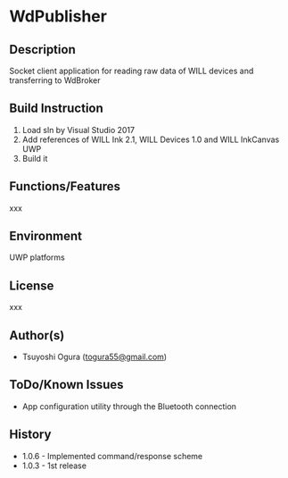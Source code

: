 # WdPublisher
## Description
Socket client application for reading raw data of WILL devices and transferring to WdBroker  
## Build Instruction
1. Load sln by Visual Studio 2017  
2. Add references of WILL Ink 2.1, WILL Devices 1.0 and WILL InkCanvas UWP  
3. Build it   
## Functions/Features
xxx  
## Environment
UWP platforms  
## License
xxx  
## Author(s)
* Tsuyoshi Ogura (togura55@gmail.com)  
## ToDo/Known Issues
* App configuration utility through the Bluetooth connection   
## History
* 1.0.6 - Implemented command/response scheme
* 1.0.3 - 1st release
